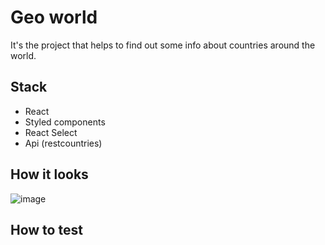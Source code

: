# Geo world 

It's the project that helps to find out some info about countries around the world.

## Stack
- React
- Styled components
- React Select
- Api (restcountries)

## How it looks
![image](https://github.com//Unleashed97/blob/master/docs/countries-homepage.jpg?raw=true)


## How to test
